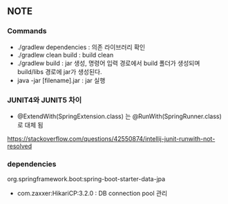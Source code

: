 ## NOTE
### Commands
- ./gradlew dependencies : 의존 라이브러리 확인
- ./gradlew clean build : build clean
- ./gradlew build : jar 생성, 명령어 입력 경로에서 build 폴더가 생성되며 build/libs 경로에 jar가 생성된다.
- java -jar [filename].jar : jar 실행

### JUNIT4와 JUNIT5 차이
- @ExtendWith(SpringExtension.class) 는 @RunWith(SpringRunner.class)로 대체 됨

https://stackoverflow.com/questions/42550874/intellij-junit-runwith-not-resolved

### dependencies
 org.springframework.boot:spring-boot-starter-data-jpa
- com.zaxxer:HikariCP:3.2.0 : DB connection pool 관리





